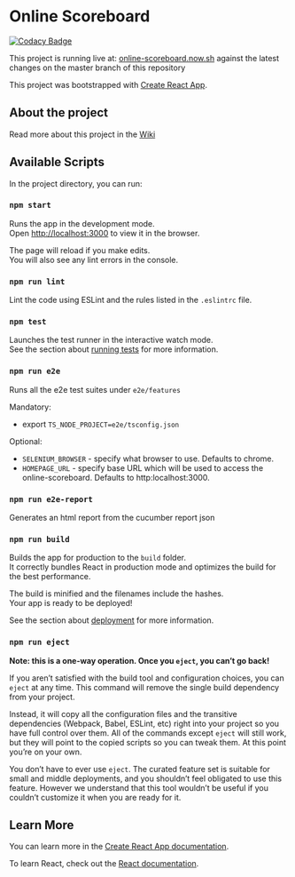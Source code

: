 # Online Scoreboard

[![Codacy Badge](https://api.codacy.com/project/badge/Grade/d2700d18225345bd95c9ca74616db080)](https://www.codacy.com/manual/andreasonny83/online-scoreboard?utm_source=github.com&amp;utm_medium=referral&amp;utm_content=Online-Scoreboard/online-scoreboard&amp;utm_campaign=Badge_Grade)

This project is running live at: [online-scoreboard.now.sh](https://online-scoreboard.now.sh)
against the latest changes on the master branch of this repository

This project was bootstrapped with [Create React App](https://github.com/facebook/create-react-app).

## About the project

Read more about this project in the [Wiki](https://github.com/Online-Scoreboard/online-scoreboard/wiki)

## Available Scripts

In the project directory, you can run:

### `npm start`

Runs the app in the development mode.<br>
Open [http://localhost:3000](http://localhost:3000) to view it in the browser.

The page will reload if you make edits.<br>
You will also see any lint errors in the console.

### `npm run lint`

Lint the code using ESLint and the rules listed in the `.eslintrc` file.

### `npm test`

Launches the test runner in the interactive watch mode.<br>
See the section about [running tests](https://facebook.github.io/create-react-app/docs/running-tests) for more information.

### `npm run e2e`

Runs all the e2e test suites under `e2e/features`

Mandatory:
- export `TS_NODE_PROJECT=e2e/tsconfig.json`

Optional:
 - `SELENIUM_BROWSER` - specify what browser to use. Defaults to chrome.
 - `HOMEPAGE_URL` - specify base URL which will be used to access the online-scoreboard. Defaults to http:localhost:3000.

### `npm run e2e-report`

Generates an html report from the cucumber report json

### `npm run build`

Builds the app for production to the `build` folder.<br>
It correctly bundles React in production mode and optimizes the build for the best performance.

The build is minified and the filenames include the hashes.<br>
Your app is ready to be deployed!

See the section about [deployment](https://facebook.github.io/create-react-app/docs/deployment) for more information.

### `npm run eject`

**Note: this is a one-way operation. Once you `eject`, you can’t go back!**

If you aren’t satisfied with the build tool and configuration choices, you can `eject` at any time. This command will remove the single build dependency from your project.

Instead, it will copy all the configuration files and the transitive dependencies (Webpack, Babel, ESLint, etc) right into your project so you have full control over them. All of the commands except `eject` will still work, but they will point to the copied scripts so you can tweak them. At this point you’re on your own.

You don’t have to ever use `eject`. The curated feature set is suitable for small and middle deployments, and you shouldn’t feel obligated to use this feature. However we understand that this tool wouldn’t be useful if you couldn’t customize it when you are ready for it.

## Learn More

You can learn more in the [Create React App documentation](https://facebook.github.io/create-react-app/docs/getting-started).

To learn React, check out the [React documentation](https://reactjs.org/).
